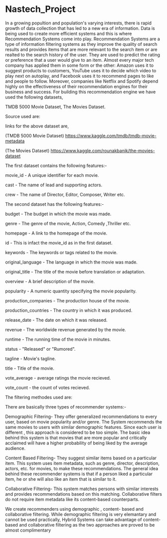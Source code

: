 # Nastech_Project

In a growing popultion and population's varying interests, there is rapid growth of data collection that has led to a new era of information. Data is being used to create more efficient systems and this is where Recommendation Systems come into play. Recommendation Systems are a type of information filtering systems as they improve the quality of search results and provides items that are more relevant to the search item or are realted to the search history of the user. They are used to predict the rating or preference that a user would give to an item. Almost every major tech company has applied them in some form or the other: Amazon uses it to suggest products to customers, YouTube uses it to decide which video to play next on autoplay, and Facebook uses it to recommend pages to like and people to follow. Moreover, companies like Netflix and Spotify depend highly on the effectiveness of their recommendation engines for their business and success. For building this recommendation engine we have used the following datasets,

TMDB 5000 Movie Dataset,
The Movies Dataset.

Source used are:

links for the above dataset are,

(TMDB 5000 Movie Dataset) https://www.kaggle.com/tmdb/tmdb-movie-metadata

(The Movies Dataset) https://www.kaggle.com/rounakbanik/the-movies-dataset


The first dataset contains the following features:-

movie_id - A unique identifier for each movie.

cast - The name of lead and supporting actors.

crew - The name of Director, Editor, Composer, Writer etc.

The second dataset has the following features:-

budget - The budget in which the movie was made.

genre - The genre of the movie, Action, Comedy ,Thriller etc.

homepage - A link to the homepage of the movie.

id - This is infact the movie_id as in the first dataset.

keywords - The keywords or tags related to the movie.

original_language - The language in which the movie was made.

original_title - The title of the movie before translation or adaptation.

overview - A brief description of the movie.

popularity - A numeric quantity specifying the movie popularity.

production_companies - The production house of the movie.

production_countries - The country in which it was produced.

release_date - The date on which it was released.

revenue - The worldwide revenue generated by the movie.

runtime - The running time of the movie in minutes.

status - "Released" or "Rumored".

tagline - Movie's tagline.

title - Title of the movie.

vote_average - average ratings the movie recieved.

vote_count - the count of votes recieved.



The filtering methodes used are:

There are basically three types of recommender systems:-

Demographic Filtering- They offer generalized recommendations to every user, based on movie popularity and/or genre. The System recommends the same movies to users with similar demographic features. Since each user is different , this approach is considered to be too simple. The basic idea behind this system is that movies that are more popular and critically acclaimed will have a higher probability of being liked by the average audience.

Content Based Filtering- They suggest similar items based on a particular item. This system uses item metadata, such as genre, director, description, actors, etc. for movies, to make these recommendations. The general idea behind these recommender systems is that if a person liked a particular item, he or she will also like an item that is similar to it.

Collaborative Filtering- This system matches persons with similar interests and provides recommendations based on this matching. Collaborative filters do not require item metadata like its content-based counterparts.

We create recommenders using demographic , content- based and collaborative filtering. While demographic filtering is very elemantary and cannot be used practically, Hybrid Systems can take advantage of content-based and collaborative filtering as the two approaches are proved to be almost complimentary
